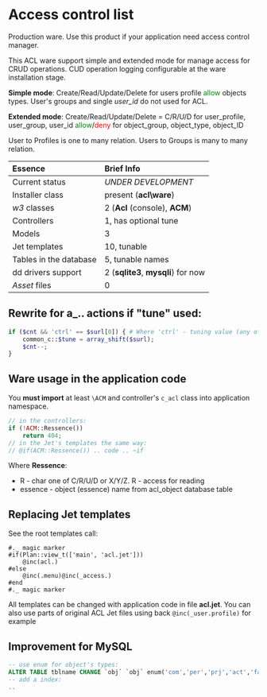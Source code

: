 
# Access control list

Production ware. Use this product if your application need access control manager.

This ACL ware support simple and extended mode for manage access for
CRUD operations. CUD operation logging configurable at the ware installation stage.

**Simple mode**: Create/Read/Update/Delete for users profile <span style="color:green">allow</span> objects types.
User's groups and single _user\_id_ do not used for ACL.

**Extended mode**:
Create/Read/Update/Delete = C/R/U/D for
user_profile, user_group, user_id
<span style="color:green">allow</span>/<span style="color:red">deny</span> for
object_group, object_type, object_ID

User to Profiles is one to many relation. Users to Groups is many to many relation.

Essence | Brief Info
:----- | :-----
Current status | _UNDER DEVELOPMENT_
Installer class | present (**acl\\ware**)
_w3_ classes | 2 (**Acl** (console), **ACM**)
Controllers | 1, has optional tune
Models | 3
Jet templates | 10, tunable
Tables in the database | 5, tunable names
dd drivers support | 2 (**sqlite3**, **mysqli**) for now
_Asset_ files | 0

## Rewrite for a_.. actions if "tune" used:
```php
if ($cnt && 'ctrl' == $surl[0]) { # Where 'ctrl' - tuning value (any of `/^[\w+\-]+$/`)
    common_c::$tune = array_shift($surl);
    $cnt--;
}
```

## Ware usage in the application code
You **must import** at least `\ACM` and controller's `c_acl` class into application namespace.
```php
// in the controllers:
if (!ACM::Ressence())
    return 404;
// in the Jet's templates the same way:
// @if(ACM::Ressence()) .. code .. ~if
```

Where **Ressence**:
* R - char one of C/R/U/D or X/Y/Z. R - access for reading
* essence - object (essence) name from acl_object database table

## Replacing Jet templates
See the root templates call:
```jet
#._ magic marker
#if(Plan::view_t(['main', 'acl.jet']))
    @inc(acl.)
#else
    @inc(.menu)@inc(_access.)
#end
#._ magic marker
```
All templates can be changed with application code in file **acl.jet**.
You can also use parts of original ACL Jet files using back `@inc(_user.profile)` for example


## Improvement for MySQL

```sql
-- use enum for object's types:
ALTER TABLE tblname CHANGE `obj` `obj` enum('com','per','prj','act','face') DEFAULT NULL,
-- add a index:
..
```
